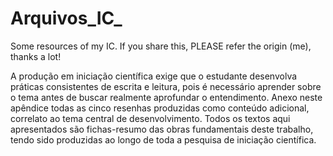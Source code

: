 # Arquivos_IC_
Some resources of my IC. If you share this, PLEASE refer the origin (me), thanks a lot!


A produção em iniciação científica exige que o estudante desenvolva práticas consistentes de escrita e leitura, pois é necessário aprender sobre o tema antes de buscar realmente aprofundar o entendimento. Anexo neste apêndice todas as cinco resenhas produzidas como conteúdo adicional, correlato ao tema central de desenvolvimento. Todos os textos aqui apresentados são fichas-resumo das obras fundamentais deste trabalho, tendo sido produzidas ao longo de toda a pesquisa de iniciação científica.

